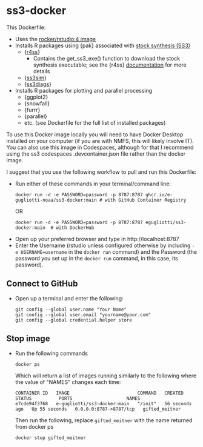 # ss3-docker

This Dockerfile:
- Uses the [rocker/rstudio:4 image](https://rocker-project.org/images/versioned/rstudio.html)
- Installs R packages using {pak} associated with [stock synthesis (SS3)](https://github.com/nmfs-stock-synthesis/stock-synthesis)
  - {[r4ss](https://github.com/r4ss/r4ss)}
    - Contains the get_ss3_exe() function to download the stock synthesis executable; see the {r4ss} [documentation](https://r4ss.github.io/r4ss/articles/r4ss-intro-vignette.html) for more details
  - {[ss3sim](https://github.com/ss3sim/ss3sim)}
  - {[ss3diags](https://github.com/jabbamodel/ss3diags)}
- Installs R packages for plotting and parallel processing
  - {ggplot2}
  - {snowfall}
  - {furrr}
  - {parallel}
  - etc. (see Dockerfile for the full list of installed packages)

To use this Docker image locally you will need to have Docker Desktop installed on your computer (if you are with NMFS, this will likely involve IT). You can also use this image in Codespaces, although for that I recommend using the ss3 codespaces .devcontainer.json file rather than the docker image.

I suggest that you use the following workflow to pull and run this Dockerfile:
- Run either of these commands in your terminal/command line:
  ```
  docker run -d -e PASSWORD=password -p 8787:8787 ghcr.io/e-gugliotti-noaa/ss3-docker:main # with GitHub Container Registry
  ```
  OR
  ```
  docker run -d -e PASSWORD=password -p 8787:8787 egugliotti/ss3-docker:main  # with DockerHub
  ```
- Open up your preferred browser and type in http://localhost:8787
- Enter the Username (rstudio unless configured otherwise by including `-e USERNAME=username` in the `docker run` command) and the Password (the password you set up in the `docker run` command, in this case, its password).


## Connect to GitHub
- Open up a terminal and enter the following:
  ```
  git config --global user.name "Your Name"
  git config --global user.email "yourname@your.com"
  git config --global credential.helper store
  ```

## Stop image
- Run the following commands
  ```
  docker ps
  ```
  Which will return a list of images running similarly to the following where the value of "NAMES" changes each time:
  ```
  CONTAINER ID   IMAGE                         COMMAND   CREATED          STATUS          PORTS                    NAMES
  e7cde94f3768   e-gugliotti/ss3-docker:main   "/init"   56 seconds ago   Up 55 seconds   0.0.0.0:8787->8787/tcp   gifted_meitner
  ```
  Then run the following, replace `gifted_meitner` with the name returned from docker ps
  ```
  docker stop gifted_meitner
  ```
